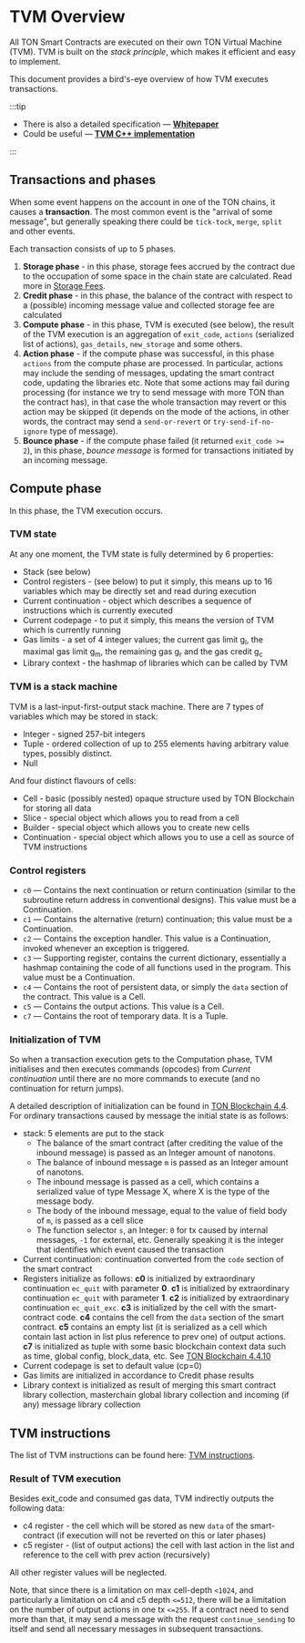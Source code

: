 # TVM Overview



All TON Smart Contracts are executed on their own TON Virtual Machine (TVM). TVM is built on the _stack principle_, which makes it efficient and easy to implement.

This document provides a bird's-eye overview of how TVM executes transactions.

:::tip

* There is also a detailed specification — [**Whitepaper**](https://ton.org/tvm.pdf)
* Could be useful — [**TVM C++ implementation**](https://github.com/ton-blockchain/ton/tree/master/crypto/vm)

:::

## Transactions and phases
When some event happens on the account in one of the TON chains, it causes a **transaction**.  The most common event is the "arrival of some message", but generally speaking there could be `tick-tock`, `merge`, `split` and other events.

Each transaction consists of up to 5 phases.
1. **Storage phase** - in this phase, storage fees accrued by the contract due to the occupation of some space in the chain state are calculated. Read more in [Storage Fees](/develop/smart-contracts/fees#storage-fee).
2. **Credit phase** - in this phase, the balance of the contract with respect to a (possible) incoming message value and collected storage fee are calculated
3. **Compute phase** - in this phase, TVM is executed (see below), the result of the TVM execution is an aggregation of `exit_code`, `actions` (serialized list of actions), `gas_details`, `new_storage` and some others.
4. **Action phase** - if the compute phase was successful, in this phase `actions` from the compute phase are processed. In particular, actions may include the sending of messages, updating the smart contract code, updating the libraries etc. Note that some actions may fail during processing (for instance we try to send message with more TON than the contract has), in that case the whole transaction may revert or this action may be skipped (it depends on the mode of the actions, in other words, the contract may send a `send-or-revert` or  `try-send-if-no-ignore` type of message).
5. **Bounce phase** - if the compute phase failed (it returned `exit_code >= 2`), in this phase, _bounce message_ is formed for transactions initiated by an incoming message.

## Compute phase
In this phase, the TVM execution occurs.

### TVM state
At any one moment, the TVM state is fully determined by 6 properties:
* Stack (see below)
* Control registers - (see below) to put it simply, this means up to 16 variables which may be directly set and read during execution
* Current continuation - object which describes a sequence of instructions which is currently executed
* Current codepage - to put it simply, this means the version of TVM which is currently running
* Gas limits - a set of 4 integer values; the current gas limit g<sub>l</sub>, the maximal gas limit g<sub>m</sub>, the remaining gas g<sub>r</sub> and the gas credit g<sub>c</sub>
* Library context - the hashmap of libraries which can be called by TVM 

### TVM is a stack machine
TVM is a last-input-first-output stack machine. There are 7 types of variables which may be stored in stack:
* Integer - signed 257-bit integers
* Tuple - ordered collection of up to 255 elements having arbitrary value types, possibly distinct.
* Null

And four distinct flavours of cells:
* Cell - basic (possibly nested) opaque structure used by TON Blockchain for storing all data
* Slice - special object which allows you to read from a cell
* Builder - special object which allows you to create new cells
* Continuation - special object which allows you to use a cell as source of TVM instructions

### Control registers
* `c0` — Contains the next continuation or return continuation (similar to the subroutine return address in conventional designs). This value must be a Continuation.
* `c1` — Contains the alternative (return) continuation; this value must be a Continuation. 
* `c2` — Contains the exception handler. This value is a Continuation, invoked whenever an exception is triggered.
* `c3` — Supporting register, contains the current dictionary, essentially a hashmap containing the code of all functions used in the program. This value must be a Continuation. 
* `c4` — Contains the root of persistent data, or simply the `data` section of the contract. This value is a Cell.
* `c5` — Contains the output actions. This value is a Cell.
* `c7` — Contains the root of temporary data. It is a Tuple.

### Initialization of TVM
So when a transaction execution gets to the Computation phase, TVM initialises and then executes commands (opcodes) from _Current continuation_ until there are no more commands to execute (and no continuation for return jumps).

A detailed description of initialization can be found in [TON Blockchain 4.4](https://ton.org/tblkch.pdf).
For ordinary transactions caused by message the initial state is as follows:
* stack: 5 elements are put to the stack
    * The balance of the smart contract (after crediting the value of the inbound message) is passed as an Integer amount of nanotons.
    * The balance of inbound message `m` is passed as an Integer amount of nanotons.
    * The inbound message is passed as a cell, which contains a serialized value of type Message X, where X is the type of the message body.
    * The body of the inbound message, equal to the value of field body of `m`, is passed as a cell slice
    * The function selector `s`, an Integer: `0` for tx caused by internal messages, `-1` for external, etc. Generally speaking it is the integer that identifies which event caused the transaction
 * Current continuation: continuation converted from the `code` section of the smart contract
 * Registers initialize as follows: **c0**  is initialized by extraordinary continuation `ec_quit` with parameter **0**. **c1** is initialized by extraordinary continuation `ec_quit` with parameter **1**. **c2** is initialized by extraordinary continuation `ec_quit_exc`. **c3** is initialized by the cell with the smart-contract code. **c4** contains the cell from the `data` section of the smart contract. **c5** contains an empty list (it is serialized as a cell which contain last action in list plus reference to prev one) of output actions. **c7** is initialized as tuple with some basic blockchain context data such as time, global config, block_data, etc. See [TON Blockchain 4.4.10](https://ton.org/tblkch.pdf)
 * Current codepage is set to default value (cp=0)
 * Gas limits are initialized in accordance to Credit phase results
 * Library context is initialized as result of merging this smart contract library collection, masterchain global library collection and incoming (if any) message library collection

## TVM instructions

The list of TVM instructions can be found here: [TVM instructions](/learn/tvm-instructions/instructions).

### Result of TVM execution
Besides exit_code and consumed gas data, TVM indirectly outputs the following data:
* c4 register - the cell which will be stored as new `data` of the smart-contract (if execution will not be reverted on this or later phases)
* c5 register - (list of output actions) the cell with last action in the list and reference to the cell with prev action (recursively)

All other register values will be neglected.

Note, that since there is a limitation on max cell-depth `<1024`, and particularly a limitation on c4 and c5 depth `<=512`, there will be a limitation on the number of output actions in one tx `<=255`. If a contract need to send more than that, it may send a message with the request `continue_sending` to itself and send all necessary messages in subsequent transactions.
